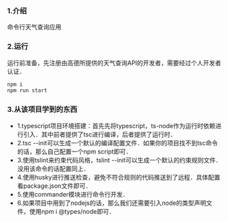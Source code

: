 ### 1.介绍

命令行天气查询应用
　
### 2.运行

运行前准备，先注册由高德所提供的天气查询API的开发者，需要经过个人开发者认证．

```bash
npm i
npm run start
```

### 3.从该项目学到的东西

+ 1.typescript项目环境搭建：首先先将typescript，ts-node作为运行时依赖进行引入．其中前者提供了tsc进行编译，后者提供了运行时．
+ 2.tsc --init可以生成一个默认的编译配置文件．如果你的项目找不到tsc命令的话，那么自己配置一个npm script即可．
+ 3.使用tslint来约束代码风格，tslint --init可以生成一个默认的约束规则文件．没用该命令的话配置同上．
+ 4.使用husky进行推送检查，避免不符合规则的代码推送到了远程．具体配置看package.json文件即可．
+ 5.使用commander模块进行命令行开发．
+ 6.如果项目中用到了nodejs的话，那么我们还需要引入node的类型声明文件，使用npm i @types/node即可．
